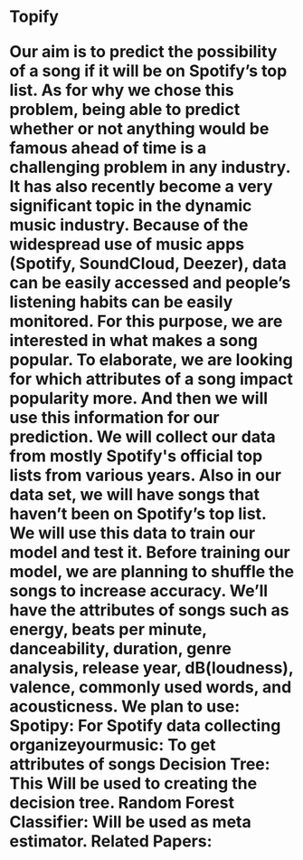 <h1>Topify</</h1>

Our aim is to predict the possibility of a song if it will be on Spotify’s top list.
As for why we chose this problem, being able to predict whether or not anything would be famous ahead of time is a challenging problem in any industry. It has also recently become a very significant topic in the dynamic music industry. Because of the widespread use of music apps (Spotify, SoundCloud, Deezer), data can be easily accessed and people’s listening habits can be easily monitored.
For this purpose, we are interested in what makes a song popular. To elaborate, we are looking for which attributes of a song impact popularity more. And then we will use this information for our prediction.
We will collect our data from mostly Spotify's official top lists from various years. Also in our data set, we will have songs that haven’t been on Spotify’s top list. We will use this data to train our model and test it. Before training our model, we are planning to shuffle the songs to increase accuracy.
We’ll have the attributes of songs such as energy, beats per minute, danceability, duration, genre analysis, release year, dB(loudness), valence, commonly used words, and acousticness.
We plan to use:
Spotipy: For Spotify data collecting
organizeyourmusic: To get attributes of songs
Decision Tree: This Will be used to creating the decision tree.
Random Forest Classifier: Will be used as meta estimator.
Related Papers:
